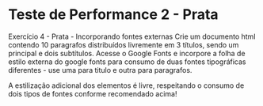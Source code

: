 # Teste de Performance 2 - Prata

Exercício 4 - Prata - Incorporando fontes externas
Crie um documento html contendo 10 paragrafos distribuídos livremente em 3 títulos, sendo um principal e dois subtítulos. Acesse o Google Fonts e incorpore a folha de estilo externa do google fonts para consumo de duas fontes tipográficas diferentes - use uma para titulo e outra para paragrafos.

A estilização adicional dos elementos é livre, respeitando o consumo de dois tipos de fontes conforme recomendado acima!
